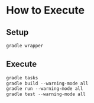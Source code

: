 # How to Execute

## Setup

```powershell
gradle wrapper
```

## Execute

```powershell
gradle tasks
gradle build --warning-mode all
gradle run --warning-mode all
gradle test --warning-mode all
```
